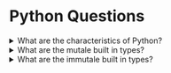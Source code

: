 # Python Questions

<details>
<summary>What are the characteristics of Python?</summary>

  - Python is an interpreted language. That means that, unlike languages like C and its variants, Python does not need to be compiled before it is run. Other interpreted languages include PHP and Ruby.
  - Python is dynamically typed, this means that you don't need to state the types of variables when you declare them or anything like that. You can do things like x=111 and then x="I'm a string" without error
  - Python is well suited to object orientated programming in that it allows the definition of classes along with composition and inheritance. Python does not have access specifiers (like C++'s public, private), the justification for this point is given as "we are all adults here"
  - In Python, functions are first-class objects. This means that they can be assigned to variables, returned from other functions and passed into functions. Classes are also first class objects
  - Writing Python code is quick but running it is often slower than compiled languages. Fortunately, Python allows the inclusion of C based extensions so bottlenecks can be optimised away and often are. The numpy package is a good example of this, it's really quite quick because a lot of the number crunching it does isn't actually done by Python
</details>

<details>
<summary>What are the mutale built in types?</summary>

- Numbers
- Strings
- Tuples
</details>

<details>
<summary>What are the immutale built in types?</summary>

- List
- Dictionaries
- Sets
</details>


